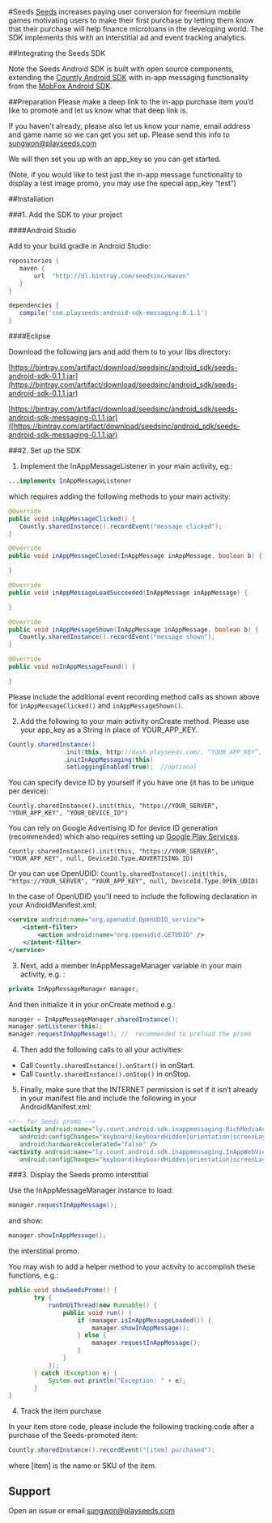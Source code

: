 #Seeds
[Seeds](http://www.playseeds.com) increases paying user conversion for freemium mobile games motivating users to make their first purchase by letting them know that their purchase will help finance microloans in the developing world. The SDK implements this with an interstitial ad and event tracking analytics.

##Integrating the Seeds SDK

Note the Seeds Android SDK is built with open source components, extending the [Countly Android SDK](https://github.com/Countly/countly-sdk-android) with in-app messaging functionality from the [MobFox Android SDK](https://github.com/mobfox/MobFox-Android-SDK).

##Preparation
Please make a deep link to the in-app purchase item you’d like to promote and let us know what that deep link is.

If you haven't already, please also let us know your name,  email address and game name so we can get you set up. Please send this info to [sungwon@playseeds.com](sungwon@playseeds.com)

We will then set you up with an app_key so you can get started. 

(Note, if you would like to test just the in-app message functionality to display a test image promo, you may use the special app_key “test”)

##Installation

###1. Add the SDK to your project

####Android Studio

Add to your build.gradle in Android Studio:

```gradle
repositories {
   maven {
       url  "http://dl.bintray.com/seedsinc/maven"
   }
}

dependencies {
   compile('com.playseeds:android-sdk-messaging:0.1.1')
}
```

####Eclipse

Download the following jars and add them to to your libs directory:


[https://bintray.com/artifact/download/seedsinc/android_sdk/seeds-android-sdk-0.1.1.jar](https://bintray.com/artifact/download/seedsinc/android_sdk/seeds-android-sdk-0.1.1.jar)

[https://bintray.com/artifact/download/seedsinc/android_sdk/seeds-android-sdk-messaging-0.1.1.jar]([https://bintray.com/artifact/download/seedsinc/android_sdk/seeds-android-sdk-messaging-0.1.1.jar)



###2. Set up the SDK

1) Implement the InAppMessageListener in your main activity, eg.:

```java
...implements InAppMessageListener
```

which requires adding the following methods to your main activity:

```java
@Override
public void inAppMessageClicked() {
   Countly.sharedInstance().recordEvent("message clicked");
}

@Override
public void inAppMessageClosed(InAppMessage inAppMessage, boolean b) {

}

@Override
public void inAppMessageLoadSucceeded(InAppMessage inAppMessage) {

}

@Override
public void inAppMessageShown(InAppMessage inAppMessage, boolean b) {
   Countly.sharedInstance().recordEvent("message shown");
}

@Override
public void noInAppMessageFound() {

}
```

Please include the additional event recording method calls as shown above for `inAppMessageClicked()` and `inAppMessageShown()`.

2) Add the following to your main activity onCreate method. Please use your app_key as a String in place of YOUR_APP_KEY.

```java
Countly.sharedInstance()
               .init(this, http://dash.playseeds.com/, “YOUR_APP_KEY”, null, “YOUR_DEVICE_ID”)
               .initInAppMessaging(this)
               .setLoggingEnabled(true);  //optional
```

You can specify device ID by yourself if you have one (it has to be unique per device):

`Countly.sharedInstance().init(this, "https://YOUR_SERVER", "YOUR_APP_KEY", "YOUR_DEVICE_ID")`

You can rely on Google Advertising ID for device ID generation (recommended) which also requires setting up [Google Play Services](https://developers.google.com/android/guides/setup).

`Countly.sharedInstance().init(this, "https://YOUR_SERVER", "YOUR_APP_KEY", null, DeviceId.Type.ADVERTISING_ID)`

Or you can use OpenUDID:
`Countly.sharedInstance().init(this, "https://YOUR_SERVER", "YOUR_APP_KEY", null, DeviceId.Type.OPEN_UDID)`

In the case of OpenUDID you'll need to include the following declaration in your AndroidManifest.xml:

```xml
<service android:name="org.openudid.OpenUDID_service">
    <intent-filter>
        <action android:name="org.openudid.GETUDID" />
    </intent-filter>
</service>
```

3) Next, add a member InAppMessageManager  variable in your main activity, e.g. :

```java
private InAppMessageManager manager;
```

And then initialize it in your onCreate method e.g.:

```java
manager = InAppMessageManager.sharedInstance();
manager.setListener(this);
manager.requestInAppMessage(); //  recommended to preload the promo
```

4) Then add the following calls to all your activities:
- Call `Countly.sharedInstance().onStart()` in onStart.
- Call `Countly.sharedInstance().onStop()` in onStop.

5) Finally, make sure that the INTERNET permission is set if it isn’t already in your manifest file and include the following in your AndroidManifest.xml:

```xml
<!-- for Seeds promo -->
<activity android:name="ly.count.android.sdk.inappmessaging.RichMediaActivity"
   android:configChanges="keyboard|keyboardHidden|orientation|screenLayout|uiMode|screenSize|smallestScreenSize"
   android:hardwareAccelerated="false" />
<activity android:name="ly.count.android.sdk.inappmessaging.InAppWebView"
   android:configChanges="keyboard|keyboardHidden|orientation|screenLayout|uiMode|screenSize|smallestScreenSize" />
```

###3. Display the Seeds promo interstitial

Use the InAppMessageManager instance to load:

```java
manager.requestInAppMessage();
```

and show:

```java
manager.showInAppMessage();
```

the interstitial promo.

You may wish to add a helper method to your activity to accomplish these functions, e.g.:

```java
public void showSeedsPromo() {
       try {
           runOnUiThread(new Runnable() {
               public void run() {
                   if (manager.isInAppMessageLoaded()) {
                       manager.showInAppMessage();
                   } else {
                       manager.requestInAppMessage();
                   }
               }
           });
       } catch (Exception e) {
           System.out.println("Exception: " + e);
       }
}
```

4. Track the item purchase

In your item store code, please include the following tracking code after a purchase of the Seeds-promoted item:

```java
Countly.sharedInstance().recordEvent("[item] purchased");
```

where [item] is the name or SKU of the item.

## Support

Open an issue or email [sungwon@playseeds.com](sungwon@playseeds.com)
